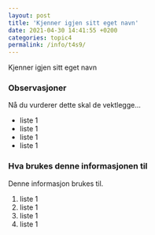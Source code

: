 ```yaml
---
layout: post
title: 'Kjenner igjen sitt eget navn'
date: 2021-04-30 14:41:55 +0200
categories: topic4
permalink: /info/t4s9/
---
```


Kjenner igjen sitt eget navn

### Observasjoner

Nå du vurderer dette skal de vektlegge...

- liste 1
- liste 1
- liste 1
- liste 1

### Hva brukes denne informasjonen til

Denne informasjon brukes til.

1. liste 1
2. liste 1
3. liste 1
4. liste 1
